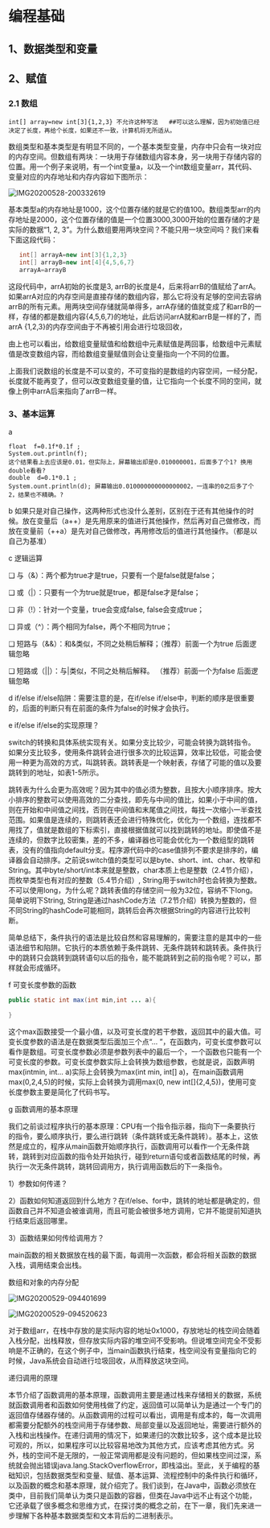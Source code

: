 #                                                         编程基础

## 1、数据类型和变量



## 2、赋值

### 2.1 数组

   ~~~visual basic
int[] array=new int[3]{1,2,3} 不允许这种写法   ##可以这么理解，因为初始值已经决定了长度，再给个长度，如果还不一致，计算机将无所适从。 
   ~~~

数组类型和基本类型是有明显不同的，一个基本类型变量，内存中只会有一块对应的内存空间。但数组有两块：一块用于存储数组内容本身，另一块用于存储内容的位置。用一个例子来说明，有一个int变量a，以及一个int数组变量arr，其代码、变量对应的内存地址和内存内容如下图所示：



![IMG20200528-200332619](D:\mygithublearning\learning\java编程的逻辑\IMG20200528-200332619.jpeg)

基本类型a的内存地址是1000，这个位置存储的就是它的值100。数组类型arr的内存地址是2000，这个位置存储的值是一个位置3000,3000开始的位置存储的才是实际的数据“1, 2, 3”。为什么数组要用两块空间？不能只用一块空间吗？我们来看下面这段代码：

~~~java
   int[] arrayA=new int[3]{1,2,3} 
   int[] arrayB=new int[4]{4,5,6,7} 
   arrayA=arrayB
~~~

这段代码中，arrA初始的长度是3, arrB的长度是4，后来将arrB的值赋给了arrA。如果arrA对应的内存空间是直接存储的数组内容，那么它将没有足够的空间去容纳arrB的所有元素。用两块空间存储就简单得多，arrA存储的值就变成了和arrB的一样，存储的都是数组内容{4,5,6,7}的地址，此后访问arrA就和arrB是一样的了，而arrA {1,2,3}的内存空间由于不再被引用会进行垃圾回收，   

由上也可以看出，给数组变量赋值和给数组中元素赋值是两回事，给数组中元素赋值是改变数组内容，而给数组变量赋值则会让变量指向一个不同的位置。

上面我们说数组的长度是不可以变的，不可变指的是数组的内容空间，一经分配，长度就不能再变了，但可以改变数组变量的值，让它指向一个长度不同的空间，就像上例中arrA后来指向了arrB一样。

### 3、基本运算

a

~~~visual basic
float  f=0.1f*0.1f ;
System.out.println(f);
这个结果看上去应该是0.01，但实际上，屏幕输出却是0.010000001，后面多了个1? 换用double看看?
double  d=0.1*0.1 ;
System.ount.println(d); 屏幕输出0.010000000000000002，一连串的0之后多了个2，结果也不精确。?
~~~

b 如果只是对自己操作，这两种形式也没什么差别，区别在于还有其他操作的时候。放在变量后（a++）是先用原来的值进行其他操作，然后再对自己做修改，而放在变量前（++a）是先对自己做修改，再用修改后的值进行其他操作。（都是以自己为基准）

c 逻辑运算

❑ 与（&）：两个都为true才是true，只要有一个是false就是false；

❑ 或（|）：只要有一个为true就是true，都是false才是false；

❑ 非（!）：针对一个变量，true会变成false, false会变成true；

❑ 异或（^）：两个相同为false，两个不相同为true；

❑ 短路与（&&）：和&类似，不同之处稍后解释；（推荐）前面一个为true  后面逻辑忽略

❑ 短路或（||）：与|类似，不同之处稍后解释。 （推荐）前面一个为false 后面逻辑忽略

d if/else if/else陷阱：需要注意的是，在if/else if/else中，判断的顺序是很重要的，后面的判断只有在前面的条件为false的时候才会执行。

e  if/else if/else的实现原理？

switch的转换和具体系统实现有关。如果分支比较少，可能会转换为跳转指令。如果分支比较多，使用条件跳转会进行很多次的比较运算，效率比较低，可能会使用一种更为高效的方式，叫跳转表。跳转表是一个映射表，存储了可能的值以及要跳转到的地址，如表1-5所示。

跳转表为什么会更为高效呢？因为其中的值必须为整数，且按大小顺序排序。按大小排序的整数可以使用高效的二分查找，即先与中间的值比，如果小于中间的值，则在开始和中间值之间找，否则在中间值和末尾值之间找，每找一次缩小一半查找范围。如果值是连续的，则跳转表还会进行特殊优化，优化为一个数组，连找都不用找了，值就是数组的下标索引，直接根据值就可以找到跳转的地址。即使值不是连续的，但数字比较密集，差的不多，编译器也可能会优化为一个数组型的跳转表，没有的值指向default分支。程序源代码中的case值排列不要求是排序的，编译器会自动排序。之前说switch值的类型可以是byte、short、int、char、枚举和String。其中byte/short/int本来就是整数，char本质上也是整数（2.4节介绍），而枚举类型也有对应的整数（5.4节介绍）, String用于switch时也会转换为整数。不可以使用long，为什么呢？跳转表值的存储空间一般为32位，容纳不下long。简单说明下String, String是通过hashCode方法（7.2节介绍）转换为整数的，但不同String的hashCode可能相同，跳转后会再次根据String的内容进行比较判断。

简单总结下，条件执行的语法是比较自然和容易理解的，需要注意的是其中的一些语法细节和陷阱。它执行的本质依赖于条件跳转、无条件跳转和跳转表。条件执行中的跳转只会跳转到跳转语句以后的指令，能不能跳转到之前的指令呢？可以，那样就会形成循环。

f  可变长度参数的函数

~~~java
public static int max(int min,int ... a){
    
}
~~~

这个max函数接受一个最小值，以及可变长度的若干参数，返回其中的最大值。可变长度参数的语法是在数据类型后面加三个点“... ”，在函数内，可变长度参数可以看作是数组。可变长度参数必须是参数列表中的最后一个，一个函数也只能有一个可变长度的参数。可变长度参数实际上会转换为数组参数，也就是说，函数声明max(intmin, int... a)实际上会转换为max(int min, int[] a)，在main函数调用max(0,2,4,5)的时候，实际上会转换为调用max(0, new int[]{2,4,5})，使用可变长度参数主要是简化了代码书写。

g 函数调用的基本原理

我们之前谈过程序执行的基本原理：CPU有一个指令指示器，指向下一条要执行的指令，要么顺序执行，要么进行跳转（条件跳转或无条件跳转）。基本上，这依然是成立的，程序从main函数开始顺序执行，函数调用可以看作一个无条件跳转，跳转到对应函数的指令处开始执行，碰到return语句或者函数结尾的时候，再执行一次无条件跳转，跳转回调用方，执行调用函数后的下一条指令。

1）参数如何传递？

2）函数如何知道返回到什么地方？在if/else、for中，跳转的地址都是确定的，但函数自己并不知道会被谁调用，而且可能会被很多地方调用，它并不能提前知道执行结束后返回哪里。

3）函数结果如何传给调用方？

main函数的相关数据放在栈的最下面，每调用一次函数，都会将相关函数的数据入栈，调用结束会出栈。

数组和对象的内存分配

![IMG20200529-094401699](D:\mygithublearning\learning\java编程的逻辑\IMG20200529-094401699.jpeg)



![IMG20200529-094520623](D:\mygithublearning\learning\java编程的逻辑\IMG20200529-094520623.jpeg)

对于数组arr，在栈中存放的是实际内容的地址0x1000，存放地址的栈空间会随着入栈分配，出栈释放，但存放实际内容的堆空间不受影响。但说堆空间完全不受影响是不正确的，在这个例子中，当main函数执行结束，栈空间没有变量指向它的时候，Java系统会自动进行垃圾回收，从而释放这块空间。

递归调用的原理

本节介绍了函数调用的基本原理，函数调用主要是通过栈来存储相关的数据，系统就函数调用者和函数如何使用栈做了约定，返回值可以简单认为是通过一个专门的返回值存储器存储的。从函数调用的过程可以看出，调用是有成本的，每一次调用都需要分配额外的栈空间用于存储参数、局部变量以及返回地址，需要进行额外的入栈和出栈操作。在递归调用的情况下，如果递归的次数比较多，这个成本是比较可观的，所以，如果程序可以比较容易地改为其他方式，应该考虑其他方式。另外，栈的空间不是无限的，一般正常调用都是没有问题的，但如果栈空间过深，系统就会抛出错误java.lang.StackOverflowError，即栈溢出。至此，关于编程的基础知识，包括数据类型和变量、赋值、基本运算、流程控制中的条件执行和循环，以及函数的概念和基本原理，就介绍完了。我们谈到，在Java中，函数必须放在类中，目前我们简单认为类只是函数的容器，但类在Java中远不止有这个功能，它还承载了很多概念和思维方式，在探讨类的概念之前，在下一章，我们先来进一步理解下各种基本数据类型和文本背后的二进制表示。

